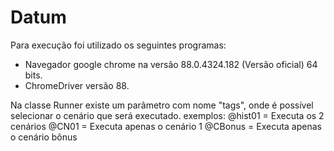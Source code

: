 # Datum

Para execução foi utilizado os seguintes programas: 
- Navegador google chrome na versão 88.0.4324.182 (Versão oficial) 64 bits.
- ChromeDriver versão 88.

Na classe Runner existe um parâmetro com nome "tags", onde é possível selecionar o cenário que será executado.
exemplos:
@hist01 = Executa os 2 cenários
@CN01 = Executa apenas o cenário 1
@CBonus = Executa apenas o cenário bônus
